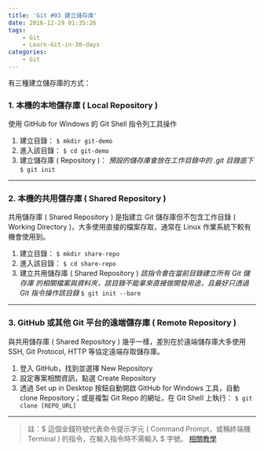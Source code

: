```yaml
---
title: 'Git #03 建立儲存庫'
date: 2016-12-29 01:35:26
tags: 
    - Git
    - Learn-Git-in-30-days
categories:
    - Git
---
```

有三種建立儲存庫的方式：

### 1. 本機的本地儲存庫 ( Local Repository )
使用 GitHub for Windows 的 Git Shell 指令列工具操作

1. 建立目錄：
   `$ mkdir git-demo`
2. 進入該目錄：
   `$ cd git-demo`
3. 建立儲存庫 ( Repository )：
   *預設的儲存庫會放在工作目錄中的 .git 目錄底下*
   `$ git init`

<!-- more -->

---

### 2. 本機的共用儲存庫 ( Shared Repository )
共用儲存庫 ( Shared Repository ) 是指建立 Git 儲存庫但不包含工作目錄 ( Working Directory )，大多使用直接的檔案存取，通常在 Linux 作業系統下較有機會使用到。

1. 建立目錄：
   `$ mkdir share-repo`
2. 進入該目錄：
   `$ cd share-repo`
3. 建立共用儲存庫 ( Shared Repository )
   *該指令會在當前目錄建立所有 Git 儲存庫 的相關檔案與資料夾，該目錄不能拿來直接做開發用途，且最好只透過 Git 指令操作該目錄*
`$ git init --bare`

---

### 3. GitHub 或其他 Git 平台的遠端儲存庫 ( Remote Repository )
與共用儲存庫 ( Shared Repository ) 幾乎一樣，差別在於遠端儲存庫大多使用 SSH, Git Protocol, HTTP 等協定遠端存取儲存庫。

1. 登入 GitHub，找到並選擇 New Repository
2. 設定專案相關資訊，點選 Create Repository
3. 透過 Set up in Desktop 按鈕自動開啟 GitHub for Windows 工具，自動 clone Repository；或是複製 Git Repo 的網址，在 Git Shell 上執行：
  `$ git clone [REPO_URL]`

---

> 註：$ 這個金錢符號代表命令提示字元 ( Command Prompt，或稱終端機 Terminal ) 的指令，在輸入指令時不需輸入 $ 字號。
[相關教學](https://carolhsu.gitbooks.io/django-girls-tutorial-traditional-chiness/content/intro_to_command_line/README.html)